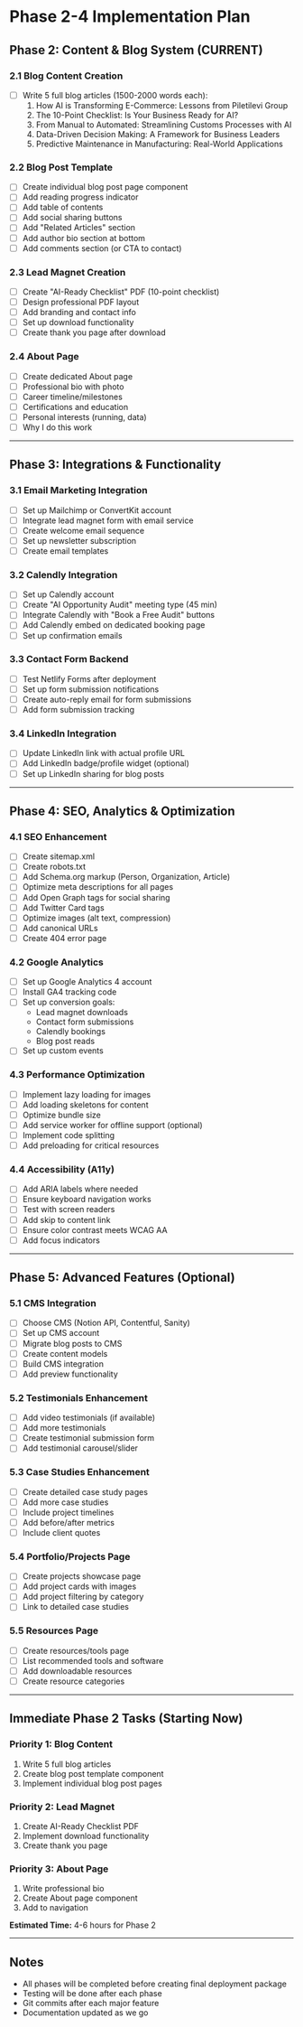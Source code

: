 # Phase 2-4 Implementation Plan

## Phase 2: Content & Blog System (CURRENT)

### 2.1 Blog Content Creation
- [ ] Write 5 full blog articles (1500-2000 words each):
  1. How AI is Transforming E-Commerce: Lessons from Piletilevi Group
  2. The 10-Point Checklist: Is Your Business Ready for AI?
  3. From Manual to Automated: Streamlining Customs Processes with AI
  4. Data-Driven Decision Making: A Framework for Business Leaders
  5. Predictive Maintenance in Manufacturing: Real-World Applications

### 2.2 Blog Post Template
- [ ] Create individual blog post page component
- [ ] Add reading progress indicator
- [ ] Add table of contents
- [ ] Add social sharing buttons
- [ ] Add "Related Articles" section
- [ ] Add author bio section at bottom
- [ ] Add comments section (or CTA to contact)

### 2.3 Lead Magnet Creation
- [ ] Create "AI-Ready Checklist" PDF (10-point checklist)
- [ ] Design professional PDF layout
- [ ] Add branding and contact info
- [ ] Set up download functionality
- [ ] Create thank you page after download

### 2.4 About Page
- [ ] Create dedicated About page
- [ ] Professional bio with photo
- [ ] Career timeline/milestones
- [ ] Certifications and education
- [ ] Personal interests (running, data)
- [ ] Why I do this work

---

## Phase 3: Integrations & Functionality

### 3.1 Email Marketing Integration
- [ ] Set up Mailchimp or ConvertKit account
- [ ] Integrate lead magnet form with email service
- [ ] Create welcome email sequence
- [ ] Set up newsletter subscription
- [ ] Create email templates

### 3.2 Calendly Integration
- [ ] Set up Calendly account
- [ ] Create "AI Opportunity Audit" meeting type (45 min)
- [ ] Integrate Calendly with "Book a Free Audit" buttons
- [ ] Add Calendly embed on dedicated booking page
- [ ] Set up confirmation emails

### 3.3 Contact Form Backend
- [ ] Test Netlify Forms after deployment
- [ ] Set up form submission notifications
- [ ] Create auto-reply email for form submissions
- [ ] Add form submission tracking

### 3.4 LinkedIn Integration
- [ ] Update LinkedIn link with actual profile URL
- [ ] Add LinkedIn badge/profile widget (optional)
- [ ] Set up LinkedIn sharing for blog posts

---

## Phase 4: SEO, Analytics & Optimization

### 4.1 SEO Enhancement
- [ ] Create sitemap.xml
- [ ] Create robots.txt
- [ ] Add Schema.org markup (Person, Organization, Article)
- [ ] Optimize meta descriptions for all pages
- [ ] Add Open Graph tags for social sharing
- [ ] Add Twitter Card tags
- [ ] Optimize images (alt text, compression)
- [ ] Add canonical URLs
- [ ] Create 404 error page

### 4.2 Google Analytics
- [ ] Set up Google Analytics 4 account
- [ ] Install GA4 tracking code
- [ ] Set up conversion goals:
  - Lead magnet downloads
  - Contact form submissions
  - Calendly bookings
  - Blog post reads
- [ ] Set up custom events

### 4.3 Performance Optimization
- [ ] Implement lazy loading for images
- [ ] Add loading skeletons for content
- [ ] Optimize bundle size
- [ ] Add service worker for offline support (optional)
- [ ] Implement code splitting
- [ ] Add preloading for critical resources

### 4.4 Accessibility (A11y)
- [ ] Add ARIA labels where needed
- [ ] Ensure keyboard navigation works
- [ ] Test with screen readers
- [ ] Add skip to content link
- [ ] Ensure color contrast meets WCAG AA
- [ ] Add focus indicators

---

## Phase 5: Advanced Features (Optional)

### 5.1 CMS Integration
- [ ] Choose CMS (Notion API, Contentful, Sanity)
- [ ] Set up CMS account
- [ ] Migrate blog posts to CMS
- [ ] Create content models
- [ ] Build CMS integration
- [ ] Add preview functionality

### 5.2 Testimonials Enhancement
- [ ] Add video testimonials (if available)
- [ ] Add more testimonials
- [ ] Create testimonial submission form
- [ ] Add testimonial carousel/slider

### 5.3 Case Studies Enhancement
- [ ] Create detailed case study pages
- [ ] Add more case studies
- [ ] Include project timelines
- [ ] Add before/after metrics
- [ ] Include client quotes

### 5.4 Portfolio/Projects Page
- [ ] Create projects showcase page
- [ ] Add project cards with images
- [ ] Add project filtering by category
- [ ] Link to detailed case studies

### 5.5 Resources Page
- [ ] Create resources/tools page
- [ ] List recommended tools and software
- [ ] Add downloadable resources
- [ ] Create resource categories

---

## Immediate Phase 2 Tasks (Starting Now)

### Priority 1: Blog Content
1. Write 5 full blog articles
2. Create blog post template component
3. Implement individual blog post pages

### Priority 2: Lead Magnet
1. Create AI-Ready Checklist PDF
2. Implement download functionality
3. Create thank you page

### Priority 3: About Page
1. Write professional bio
2. Create About page component
3. Add to navigation

**Estimated Time:** 4-6 hours for Phase 2

---

## Notes

- All phases will be completed before creating final deployment package
- Testing will be done after each phase
- Git commits after each major feature
- Documentation updated as we go
